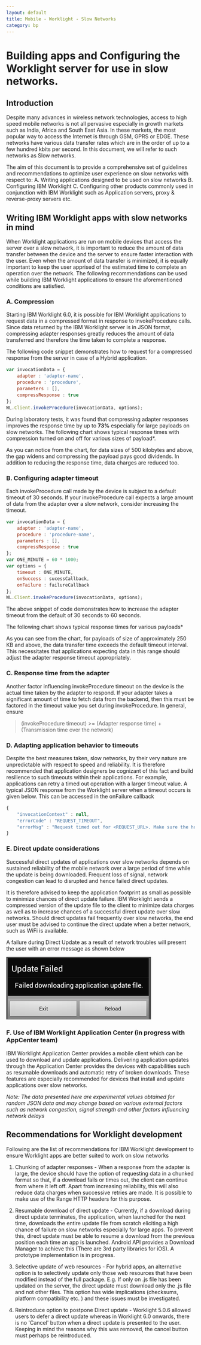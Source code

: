 ```yaml
---
layout: default
title: Mobile - Worklight - Slow Networks
category: bp
---
```


# Building apps and Configuring the Worklight server for use in slow networks.

## Introduction
Despite many advances in wireless network technologies, access to high speed mobile networks is not all pervasive especially in growth markets such as India, Africa and South East Asia. In these markets, the most popular way to access the Internet is through GSM, GPRS or EDGE. These networks have various data transfer rates which are in the order of up to a few hundred kbits per second. In this document, we will refer to such networks as Slow networks.

The aim of this document is to provide a comprehensive set of guidelines and recommendations to optimize user experience on slow networks with respect to:
A. Writing applications designed to be used on slow networks
B. Configuring IBM Worklight
C. Configuring other products commonly used in conjunction with IBM Worklight such as Application servers, proxy & reverse-proxy servers etc.

## Writing IBM Worklight apps with slow networks in mind
When Worklight applications are run on mobile devices that access the server over a slow network, it is important to reduce the amount of data transfer between the device and the server to ensure faster interaction with the user. Even when the amount of data transfer is minimized, it is equally important to keep the user apprised of the estimated time to complete an operation over the network. The following recommendations can be used while building IBM Worklight applications to ensure the aforementioned conditions are satisfied.

### A. Compression
Starting IBM Worklight 6.0, it is possible for IBM Worklight applications to request data in a compressed format in response to invokeProcedure calls. Since data returned by the IBM Worklight server is in JSON format, compressing adapter responses greatly reduces the amount of data transferred and therefore the time taken to complete a response.

The following code snippet demonstrates how to request for a compressed response from the server in case of a Hybrid application.

```JavaScript
var invocationData = {
	adapter : 'adapter-name',
	procedure : 'procedure',
	parameters : [],
	compressResponse : true
};
WL.Client.invokeProcedure(invocationData, options);
```

During laboratory tests, it was found that compressing adapter responses improves the response time by up to **73%** especially for large payloads on slow networks. The following chart shows typical response times with compression turned on and off for various sizes of payload*.

As you can notice from the chart, for data sizes of 500 kilobytes and above, the gap widens and compressing the payload pays good dividends. In addition to reducing the response time, data charges are reduced too.

### B. Configuring adapter timeout

Each invokeProcedure call made by the device is subject to a default timeout of 30 seconds. If your invokeProcedure call expects a large amount of data from the adapter over a slow network, consider increasing the timeout.

```JavaScript
var invocationData = {
	adapter : 'adapter-name',
	procedure : 'procedure-name',
	parameters : [],
	compressResponse : true
};
var ONE_MINUTE = 60 * 1000;
var options = {
	timeout : ONE_MINUTE,
	onSuccess : sucessCallback,
	onFailure : failureCallback
};
WL.Client.invokeProcedure(invocationData, options);
```

The above snippet of code demonstrates how to increase the adapter timeout from the default of 30 seconds to 60 seconds.

The following chart shows typical response times for various payloads*


As you can see from the chart, for payloads of size of approximately 250 KB and above, the data transfer time exceeds the default timeout interval. This necessitates that applications expecting data in this range should adjust the adapter response timeout appropriately.


### C. Response time from the adapter

Another factor influencing invokeProcedure timeout on the device is the actual time taken by the adapter to respond. If your adapter takes a significant amount of time to fetch data from the backend, then this must be factored in the timeout value you set during invokeProcedure. In general, ensure

> (invokeProcedure timeout) >= (Adapter response time) + (Transmission time over the network)


### D. Adapting application behavior to timeouts

Despite the best measures taken, slow networks, by their very nature are unpredictable with respect to speed and reliability. It is therefore recommended that application designers be cognizant of this fact and build resilience to such timeouts within their applications. For example, applications can retry a timed out operation with a larger timeout value. A typical JSON response from the Worklight server when a timeout occurs is given below. This can be accessed in the onFailure callback

```JavaScript
{
	"invocationContext" : null,
	"errorCode" : "REQUEST_TIMEOUT",
	"errorMsg" : "Request timed out for <REQUEST_URL>. Make sure the host address is available to the app (especially relevant for Android and iPhone apps)."
}
```

### E. Direct update considerations

Successful direct updates of applications over slow networks depends on sustained reliability of the mobile network over a large period of time while the update is being downloaded. Frequent loss of signal, network congestion can lead to disrupted and hence failed direct updates.

It is therefore advised to keep the application footprint as small as possible to minimize chances of direct update failure. IBM Worklight sends a compressed version of the update file to the client to minimize data charges as well as to increase chances of a successful direct update over slow networks. Should direct updates fail frequently over slow networks, the end user must be advised to continue the direct update when a better network, such as WiFi is available.

A failure during Direct Update as a result of network troubles will present the user with an error message as shown below

![Android Update Failed Dialog](./images/update_failed.png)


### F. Use of IBM Worklight Application Center (in progress with AppCenter team)

IBM Worklight Application Center provides a mobile client which can be used to download and update applications. Delivering application updates through the Application Center provides the devices with capabilities such as resumable downloads and automatic retry of broken downloads. These features are especially recommended for devices that install and update applications over slow networks.


_Note: The data presented here are experimental values obtained for random JSON data and may change based on various external factors such as network congestion, signal strength and other factors influencing network delays_


## Recommendations for Worklight development

Following are the list of recommendations for IBM Worklight development to ensure Worklight apps are better suited to work on slow networks

1. Chunking of adapter responses - When a response from the adapter is large, the device should have the option of requesting data in a chunked format so that, if a download fails or times out, the client can continue from where it left off. Apart from increasing reliability, this will also reduce data charges when successive retries are made. It is possible to make use of the Range HTTP headers for this purpose.

2. Resumable download of direct update - Currently, if a download during direct update terminates, the application, when launched for the next time, downloads the entire update file from scratch eliciting a high chance of failure on slow networks especially for large apps. To prevent this, direct update must be able to resume a download from the previous position each time an app is launched. Android API provides a Download Manager to achieve this (There are 3rd party libraries for iOS). A prototype implementation is in progress.

3. Selective update of web resources - For hybrid apps, an alternative option is to selectively update only those web resources that have been modified instead of the full package. E.g. If only on .js file has been updated on the server, the direct update must download only the .js file and not other files. This option has wide implications (checksums, platform compatibility etc. ) and these issues must be investigated.

4. Reintroduce option to postpone Direct update - Worklight 5.0.6 allowed users to defer a direct update whereas in Worklight 6.0 onwards, there is no 'Cancel' button when a direct update is presented to the user. Keeping in mind the reasons why this was removed, the cancel button must perhaps be reintroduced.

